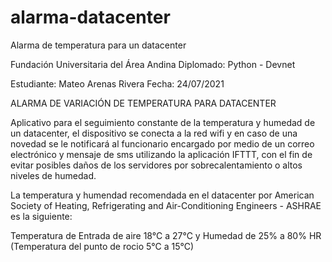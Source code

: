# alarma-datacenter
Alarma de temperatura para un datacenter

 Fundación Universitaria del Área Andina
 Diplomado: Python - Devnet
 
 Estudiante: Mateo Arenas Rivera
 Fecha: 24/07/2021
 
 ALARMA DE VARIACIÓN DE TEMPERATURA PARA DATACENTER
 
 Aplicativo para el seguimiento constante de la temperatura y humedad de un datacenter,
 el dispositivo se conecta a la red wifi y en caso de una novedad se le notificará al 
 funcionario encargado por medio de un correo electrónico y mensaje de sms utilizando la 
 aplicación IFTTT, con el fin de evitar posibles daños de los servidores por sobrecalentamiento 
 o altos niveles de humedad.

 La temperatura y humendad recomendada en el datacenter por American Society of Heating, Refrigerating
 and Air-Conditioning Engineers - ASHRAE es la siguiente:

 Temperatura de Entrada de aire 18°C a 27°C y Humedad de 25% a 80% HR (Temperatura del punto de rocio 5°C a 15°C)
